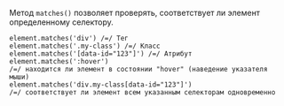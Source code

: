 Метод `matches()` позволяет проверять, соответствует ли элемент определенному селектору.

```
element.matches('div') /=/ Тег
element.matches('.my-class') /=/ Класс
element.matches('[data-id="123"]') /=/ Атрибут
element.matches(':hover')
/=/ находится ли элемент в состоянии "hover" (наведение указателя мыши)
element.matches('div.my-class[data-id="123"]')
/=/ соответствует ли элемент всем указанным селекторам одновременно
```